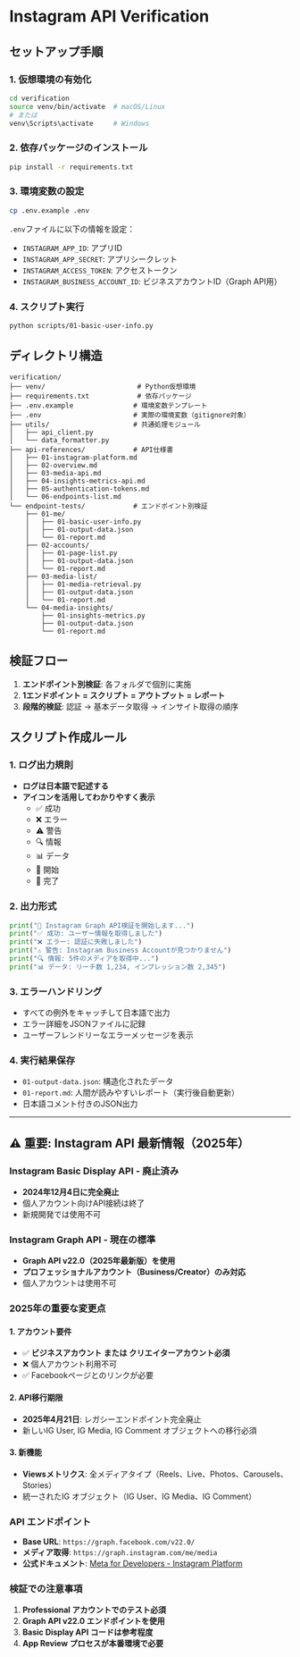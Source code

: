 # Instagram API Verification

## セットアップ手順

### 1. 仮想環境の有効化
```bash
cd verification
source venv/bin/activate  # macOS/Linux
# または
venv\Scripts\activate     # Windows
```

### 2. 依存パッケージのインストール
```bash
pip install -r requirements.txt
```

### 3. 環境変数の設定
```bash
cp .env.example .env
```

`.env`ファイルに以下の情報を設定：
- `INSTAGRAM_APP_ID`: アプリID
- `INSTAGRAM_APP_SECRET`: アプリシークレット
- `INSTAGRAM_ACCESS_TOKEN`: アクセストークン
- `INSTAGRAM_BUSINESS_ACCOUNT_ID`: ビジネスアカウントID（Graph API用）

### 4. スクリプト実行
```bash
python scripts/01-basic-user-info.py
```

## ディレクトリ構造
```
verification/
├── venv/                       # Python仮想環境
├── requirements.txt            # 依存パッケージ
├── .env.example               # 環境変数テンプレート
├── .env                       # 実際の環境変数（gitignore対象）
├── utils/                     # 共通処理モジュール
│   ├── api_client.py
│   └── data_formatter.py
├── api-references/            # API仕様書
│   ├── 01-instagram-platform.md
│   ├── 02-overview.md
│   ├── 03-media-api.md
│   ├── 04-insights-metrics-api.md
│   ├── 05-authentication-tokens.md
│   └── 06-endpoints-list.md
└── endpoint-tests/            # エンドポイント別検証
    ├── 01-me/
    │   ├── 01-basic-user-info.py
    │   ├── 01-output-data.json
    │   └── 01-report.md
    ├── 02-accounts/
    │   ├── 01-page-list.py
    │   ├── 01-output-data.json
    │   └── 01-report.md
    ├── 03-media-list/
    │   ├── 01-media-retrieval.py
    │   ├── 01-output-data.json
    │   └── 01-report.md
    └── 04-media-insights/
        ├── 01-insights-metrics.py
        ├── 01-output-data.json
        └── 01-report.md
```

## 検証フロー
1. **エンドポイント別検証**: 各フォルダで個別に実施
2. **1エンドポイント = スクリプト = アウトプット = レポート**
3. **段階的検証**: 認証 → 基本データ取得 → インサイト取得の順序

## スクリプト作成ルール

### 1. ログ出力規則
- **ログは日本語で記述する**
- **アイコンを活用してわかりやすく表示**
  - ✅ 成功
  - ❌ エラー
  - ⚠️ 警告
  - 🔍 情報
  - 📊 データ
  - 🚀 開始
  - 🏁 完了

### 2. 出力形式
```python
print("🚀 Instagram Graph API検証を開始します...")
print("✅ 成功: ユーザー情報を取得しました")
print("❌ エラー: 認証に失敗しました")
print("⚠️ 警告: Instagram Business Accountが見つかりません")
print("🔍 情報: 5件のメディアを取得中...")
print("📊 データ: リーチ数 1,234, インプレッション数 2,345")
```

### 3. エラーハンドリング
- すべての例外をキャッチして日本語で出力
- エラー詳細をJSONファイルに記録
- ユーザーフレンドリーなエラーメッセージを表示

### 4. 実行結果保存
- `01-output-data.json`: 構造化されたデータ
- `01-report.md`: 人間が読みやすいレポート（実行後自動更新）
- 日本語コメント付きのJSON出力

---

## ⚠️ 重要: Instagram API 最新情報（2025年）

### Instagram Basic Display API - 廃止済み
- **2024年12月4日に完全廃止**
- 個人アカウント向けAPI接続は終了
- 新規開発では使用不可

### Instagram Graph API - 現在の標準
- **Graph API v22.0（2025年最新版）を使用**
- **プロフェッショナルアカウント（Business/Creator）のみ対応**
- 個人アカウントは使用不可

### 2025年の重要な変更点

#### 1. アカウント要件
- ✅ **ビジネスアカウント または クリエイターアカウント必須**
- ❌ 個人アカウント利用不可
- ✅ Facebookページとのリンクが必要

#### 2. API移行期限
- **2025年4月21日**: レガシーエンドポイント完全廃止
- 新しいIG User, IG Media, IG Comment オブジェクトへの移行必須

#### 3. 新機能
- **Viewsメトリクス**: 全メディアタイプ（Reels、Live、Photos、Carousels、Stories）
- 統一されたIG オブジェクト（IG User、IG Media、IG Comment）

### API エンドポイント
- **Base URL**: `https://graph.facebook.com/v22.0/`
- **メディア取得**: `https://graph.instagram.com/me/media`
- **公式ドキュメント**: [Meta for Developers - Instagram Platform](https://developers.facebook.com/docs/instagram-platform/)

### 検証での注意事項
1. **Professional アカウントでのテスト必須**
2. **Graph API v22.0 エンドポイントを使用**
3. **Basic Display API コードは参考程度**
4. **App Review プロセスが本番環境で必要**